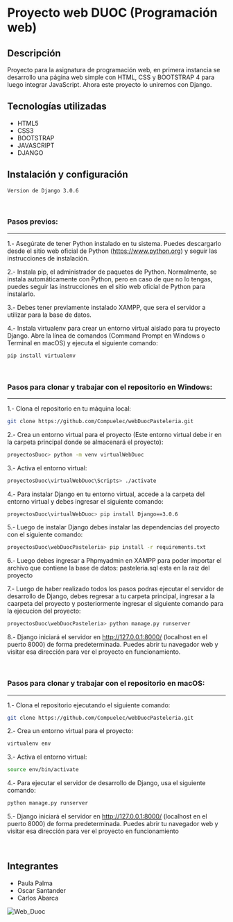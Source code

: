 # Proyecto web DUOC (Programación web)

## Descripción

Proyecto para la asignatura de programación web, en primera instancia se desarrollo una página web simple con HTML, CSS y BOOTSTRAP 4 para luego integrar JavaScript. Ahora este proyecto lo uniremos con Django.

## Tecnologías utilizadas

- HTML5
- CSS3
- BOOTSTRAP
- JAVASCRIPT
- DJANGO

## Instalación y configuración

```bash
Version de Django 3.0.6
```
<br>

### Pasos previos:
<hr>

1.- Asegúrate de tener Python instalado en tu sistema. Puedes descargarlo desde el sitio web oficial de Python (https://www.python.org) y seguir las instrucciones de instalación.

2.- Instala pip, el administrador de paquetes de Python. Normalmente, se instala automáticamente con Python, pero en caso de que no lo tengas, puedes seguir las instrucciones en el sitio web oficial de Python para instalarlo.

3.- Debes tener previamente instalado XAMPP, que sera el servidor a utilizar para la base de datos.

4.- Instala virtualenv para crear un entorno virtual aislado para tu proyecto Django. Abre la línea de comandos (Command Prompt en Windows o Terminal en macOS) y ejecuta el siguiente comando:

```bash
pip install virtualenv
```
<br>

### Pasos para clonar y trabajar con el repositorio en Windows:
<hr>

1.- Clona el repositorio en tu máquina local:
```bash
git clone https://github.com/Compuelec/webDuocPasteleria.git
```
2.- Crea un entorno virtual para el proyecto (Este entorno virtual debe ir en la carpeta principal donde se almacenará el proyecto):
```bash
proyectosDuoc> python -m venv virtualWebDuoc
```
3.- Activa el entorno virtual:
```bash
proyectosDuoc\virtualWebDuoc\Scripts> ./activate
```
4.- Para instalar Django en tu entorno virtual, accede a la carpeta del entorno virtual y debes ingresar el siguiente comando:
```bash
proyectosDuoc\virtualWebDuoc> pip install Django==3.0.6
```
5.- Luego de instalar Django debes instalar las dependencias del proyecto con el siguiente comando:
```bash
proyectosDuoc\webDuocPasteleria> pip install -r requirements.txt
```
6.- Luego debes ingresar a Phpmyadmin en XAMPP para poder importar el archivo que contiene la base de datos: pasteleria.sql esta en la raiz del proyecto

7.- Luego de haber realizado todos los pasos podras ejecutar el servidor de desarrollo de Django, debes regresar a tu carpeta principal, ingresar a la caarpeta del proyecto y posteriormente ingresar el siguiente comando para la ejecucion del proyecto:
```bash
proyectosDuoc\webDuocPasteleria> python manage.py runserver
```
8.- Django iniciará el servidor en http://127.0.0.1:8000/ (localhost en el puerto 8000) de forma predeterminada. Puedes abrir tu navegador web y visitar esa dirección para ver el proyecto en funcionamiento.

<br>

### Pasos para clonar y trabajar con el repositorio en macOS:
<hr>

1.- Clona el repositorio ejecutando el siguiente comando:
```bash
git clone https://github.com/Compuelec/webDuocPasteleria.git
```
2.- Crea un entorno virtual para el proyecto:
```bash
virtualenv env
```
3.- Activa el entorno virtual:
```bash
source env/bin/activate
```
4.- Para ejecutar el servidor de desarrollo de Django, usa el siguiente comando:
```bash
python manage.py runserver
```
5.- Django iniciará el servidor en http://127.0.0.1:8000/ (localhost en el puerto 8000) de forma predeterminada. Puedes abrir tu navegador web y visitar esa dirección para ver el proyecto en funcionamiento

<br>

## Integrantes

- Paula Palma
- Oscar Santander
- Carlos Abarca


![Web_Duoc](https://github.com/Compuelec/proyecto_web_duoc/assets/105996405/914883d2-10f1-4a55-a889-16495736aab7)

